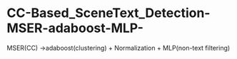 # CC-Based_SceneText_Detection-MSER-adaboost-MLP-
MSER(CC) ->adaboost(clustering) + Normalization   +  MLP(non-text filtering)
